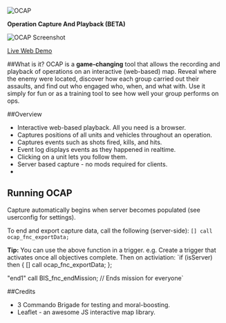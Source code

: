 ![OCAP](https://i.imgur.com/4Z16B8J.png)

**Operation Capture And Playback (BETA)**

![OCAP Screenshot](https://i.imgur.com/67L12wKl.jpg)

[Live Web Demo](http://www.3commandobrigade.com:8080/ocap-demo/)

##What is it?
OCAP is a **game-changing** tool that allows the recording and playback of operations on an interactive (web-based) map.
Reveal where the enemy were located, discover how each group carried out their assaults, and find out who engaged who, when, and what with.
Use it simply for fun or as a training tool to see how well your group performs on ops.

##Overview

* Interactive web-based playback. All you need is a browser.
* Captures positions of all units and vehicles throughout an operation.
* Captures events such as shots fired, kills, and hits.
* Event log displays events as they happened in realtime.
* Clicking on a unit lets you follow them.
* Server based capture - no mods required for clients.
* 
## Running OCAP
Capture automatically begins when server becomes populated (see userconfig for settings).

To end and export capture data, call the following (server-side):
`[] call ocap_fnc_exportData;`

**Tip:** You can use the above function in a trigger.
e.g. Create a trigger that activates once all objectives complete. Then on activiation:
`if (isServer) then {
    [] call ocap_fnc_exportData;
};

"end1" call BIS_fnc_endMission; // Ends mission for everyone`

 
##Credits

* 3 Commando Brigade for testing and moral-boosting.
* Leaflet - an awesome JS interactive map library.
